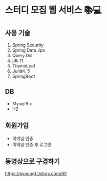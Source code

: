 # 스터디 모집 웹 서비스 📚💻  
## 사용 기술   
1. Spring Security 
2. Spring Data Jpa
3. Query Dsl
4. jdk 11
5. ThymeLeaf
6. Junit4, 5
7. SpringBoot 
## DB
- Mysql 8.x  
- H2 
## 회원가입
- 이메일 인증
- 이메일 인증 후 로그인 
## 동영상으로 구경하기
https://pyoungt.tistory.com/60
